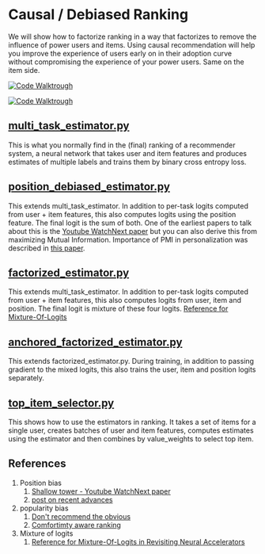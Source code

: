 # Causal / Debiased Ranking

We will show how to factorize ranking in a way that factorizes to remove the influence of power users and items. Using causal recommendation will help you improve the experience of users early on in their adoption curve without compromising the experience of your power users. Same on the item side.

[![Code Walktrough](https://img.youtube.com/vi/sc4ZwcLfD98/0.jpg)](https://www.youtube.com/watch?v=sc4ZwcLfD98)

[![Code Walktrough](https://img.youtube.com/vi/mnkd1z-AWMw/0.jpg)](https://www.youtube.com/watch?v=mnkd1z-AWMw)

## [multi_task_estimator.py](./src/multi_task_estimator.py)

This is what you normally find in the (final) ranking of a recommender system, a neural network that takes user and item features and produces estimates of multiple labels and trains them by binary cross entropy loss.

## [position_debiased_estimator.py](./src/position_debiased_estimator.py)

This extends multi_task_estimator. In addition to per-task logits computed from user + item features, this also computes logits using the position feature. The final logit is the sum of both. One of the earliest papers to talk about this is the [Youtube WatchNext paper](https://daiwk.github.io/assets/youtube-multitask.pdf) but you can also derive this from maximizing Mutual Information. Importance of PMI in personalization was described in [this paper](https://dl.acm.org/doi/pdf/10.1145/3523227.3546753).

## [factorized_estimator.py](./src/factorized_estimator.py)

This extends multi_task_estimator. In addition to per-task logits computed from user + item features, this also computes logits from user, item and position. The final logit is mixture of these four logits. [Reference for Mixture-Of-Logits](https://arxiv.org/abs/2306.04039)

## [anchored_factorized_estimator.py](./src/anchored_factorized_estimator.py)

This extends factorized_estimator.py. During training, in addition to passing gradient to the mixed logits, this also trains the user, item and position logits separately.

## [top_item_selector.py](./src/top_item_selector.py)

This shows how to use the estimators in ranking. It takes a set of items for a single user, creates batches of user and item features, computes estimates using the estimator and then combines by value_weights to select top item.

## References

1. Position bias
   1. [Shallow tower - Youtube WatchNext paper](https://daiwk.github.io/assets/youtube-multitask.pdf)
   2. [post on recent advances](https://www.linkedin.com/feed/update/urn:li:activity:7140837803960975360?updateEntityUrn=urn%3Ali%3Afs_feedUpdate%3A%28V2%2Curn%3Ali%3Aactivity%3A7140837803960975360%29)
2. popularity bias
   1. [Don't recommend the obvious](https://dl.acm.org/doi/pdf/10.1145/3523227.3546753)
   2. [Comfortimty aware ranking](https://arxiv.org/abs/2304.08562)
3. Mixture of logits
   1. [Reference for Mixture-Of-Logits in Revisiting Neural Accelerators](https://arxiv.org/abs/2306.04039)
